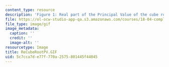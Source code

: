 ```yaml
---
content_type: resource
description: 'Figure 1: Real part of the Principal Value of the cube root.'
file: https://ol-ocw-studio-app-qa.s3.amazonaws.com/courses/18-04-complex-variables-with-applications-fall-1999/5c7cca7de77f770a2575801445f44045_ReCubeRootPV.GIF
file_type: image/gif
image_metadata:
  caption: ''
  credit: ''
  image-alt: ''
resourcetype: Image
title: ReCubeRootPV.GIF
uid: 5c7cca7d-e77f-770a-2575-801445f44045
---
```

